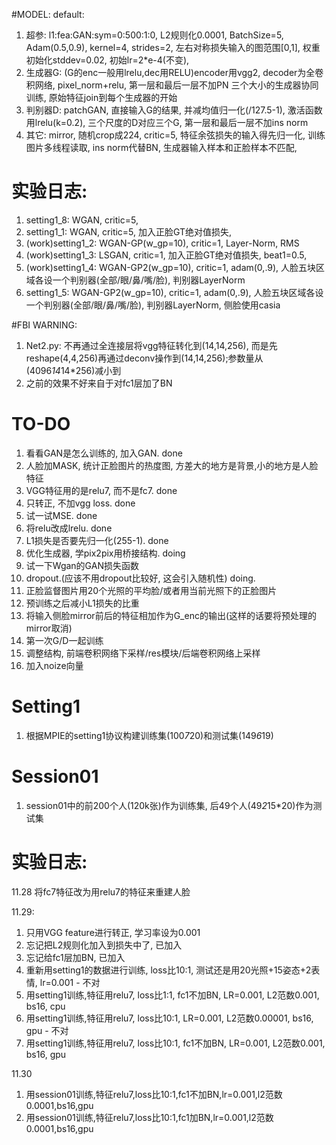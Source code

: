 #MODEL:
default: 
1. 超参:    l1:fea:GAN:sym=0:500:1:0, L2规则化0.0001, BatchSize=5, Adam(0.5,0.9), kernel=4, strides=2, 
           左右对称损失输入的图范围[0,1], 权重初始化stddev=0.02, 初始lr=2*e-4(不变),
2. 生成器G: (G的enc一般用lrelu,dec用RELU)encoder用vgg2, decoder为全卷积网络, pixel_norm+relu, 第一层和最后一层不加PN
           三个大小的生成器协同训练, 原始特征join到每个生成器的开始
3. 判别器D: patchGAN, 直接输入G的结果, 并减均值归一化(/127.5-1), 激活函数用lrelu(k=0.2), 三个尺度的D对应三个G, 第一层和最后一层不加ins norm
4. 其它:    mirror, 随机crop成224, critic=5, 特征余弦损失的输入得先归一化, 训练图片多线程读取, ins norm代替BN, 生成器输入样本和正脸样本不匹配,
           

# 实验日志:
1. setting1_8: WGAN, critic=5, 
2. setting1_1: WGAN, critic=5, 加入正脸GT绝对值损失, 
3. (work)setting1_2: WGAN-GP(w_gp=10), critic=1, Layer-Norm, RMS 
4. (work)setting1_3: LSGAN, critic=1, 加入正脸GT绝对值损失, beat1=0.5, 
5. (work)setting1_4: WGAN-GP2(w_gp=10), critic=1, adam(0,.9), 人脸五块区域各设一个判别器(全部/眼/鼻/嘴/脸), 判别器LayerNorm
6. setting1_5: WGAN-GP2(w_gp=10), critic=1, adam(0,.9), 人脸五块区域各设一个判别器(全部/眼/鼻/嘴/脸), 判别器LayerNorm, 侧脸使用casia

#FBI WARNING:
1. Net2.py: 不再通过全连接层将vgg特征转化到(14,14,256), 而是先reshape(4,4,256)再通过deconv操作到(14,14,256);参数量从(4096*14*14*256)减小到
2. 之前的效果不好来自于对fc1层加了BN

# TO-DO
1. 看看GAN是怎么训练的, 加入GAN. done
2. 人脸加MASK, 统计正脸图片的热度图, 方差大的地方是背景,小的地方是人脸特征
3. VGG特征用的是relu7, 而不是fc7. done
4. 只转正, 不加vgg loss. done
5. 试一试MSE. done
6. 将relu改成lrelu. done
7. L1损失是否要先归一化(255-1). done
8. 优化生成器, 学pix2pix用桥接结构. doing
9. 试一下Wgan的GAN损失函数
10. dropout.(应该不用dropout比较好, 这会引入随机性) doing. 
11. 正脸监督图片用20个光照的平均脸/或者用当前光照下的正脸图片
12. 预训练之后减小L1损失的比重
13. 将输入侧脸mirror前后的特征相加作为G_enc的输出(这样的话要将预处理的mirror取消)
14. 第一次G/D一起训练
15. 调整结构, 前端卷积网络下采样/res模块/后端卷积网络上采样
16. 加入noize向量

# Setting1
1. 根据MPIE的setting1协议构建训练集(100*7*20)和测试集(149*6*19)

# Session01
1. session01中的前200个人(120k张)作为训练集, 后49个人(49*2*15*20)作为测试集

# 实验日志:
11.28
将fc7特征改为用relu7的特征来重建人脸

11.29: 
1. 只用VGG feature进行转正, 学习率设为0.001
2. 忘记把L2规则化加入到损失中了, 已加入
3. 忘记给fc1层加BN, 已加入
4. 重新用setting1的数据进行训练, loss比10:1, 测试还是用20光照+15姿态+2表情, lr=0.001 - 不对
5. 用setting1训练,特征用relu7, loss比1:1, fc1不加BN, LR=0.001, L2范数0.001, bs16, cpu
6. 用setting1训练,特征用relu7, loss比10:1, LR=0.001, L2范数0.00001, bs16, gpu - 不对
7. 用setting1训练,特征用relu7, loss比10:1, fc1不加BN, LR=0.001, L2范数0.001, bs16, gpu

11.30
1. 用session01训练,特征relu7,loss比10:1,fc1不加BN,lr=0.001,l2范数0.0001,bs16,gpu
2. 用session01训练,特征relu7,loss比10:1,fc1加BN,lr=0.001,l2范数0.0001,bs16,gpu




